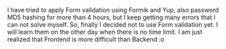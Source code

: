 I have tried to apply Form validation using Formik and Yup, also password MD5 hashing
for more than 4 hours, but I keep getting many errors that I can not solve myself.
So, finally I decided not to use Form validation yet. I will learn them on the other
day when there is no time limit. I am just realized that Frontend is more difficult than Backend :o
